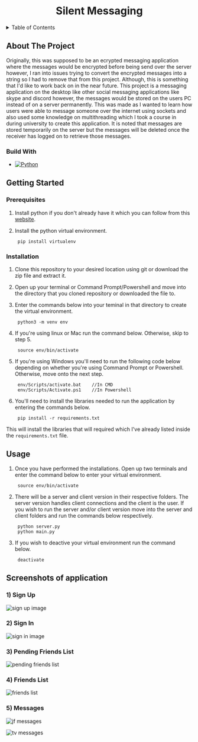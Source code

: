 <h1 align="center">Silent Messaging</h1>

<!-- TABLE OF CONTENTS -->
<details>
  <summary>Table of Contents</summary>
<ol>
  <li>
    <a href="#about-the-project">About The Project</a>
    <ul>
      <li><a href="#built-with">Built With</a></li>
    </ul>
  </li>
  <li>
    <a href="#getting-started">Getting Started</a>
    <ul>
      <li><a href="#prerequisites">Prerequisites</a></li>
      <li><a href="#installation">Installation</a></li>
    </ul>
  </li>
  <li><a href="#usage">Usage</a></li>
</ol>
</details>


<!-- ABOUT THE PROJECT -->
## About The Project

Originally, this was supposed to be an ecrypted messaging application where the messages would be encrypted before being send over the server however, I ran into issues trying to convert the encrypted messages into a string so I had to remove that from this project. Although, this is something that I'd like to work back on in the near future. This project is a messaging application on the desktop like other social messaging applications like skype and discord however, the messages would be stored on the users PC instead of on a server permanently. This was made as I wanted to learn how users were able to message someone over the internet using sockets and also used some knowledge on multithreading which I took a course in during university to create this application. It is noted that messages are stored temporarily on the server but the messages will be deleted once the receiver has logged on to retrieve those messages.

### Build With

* [![Python][python]][Python-url]

<!-- GETTING STARTED -->
## Getting Started

### Prerequisites

1. Install python if you don't already have it which you can follow from this [website](https://realpython.com/installing-python/).

2. Install the python virtual environment.

		pip install virtualenv

### Installation

1. Clone this repository to your desired location using git or download the zip file and extract it.

2. Open up your terminal or Command Prompt/Powershell and move into the directory that you cloned repository or downloaded the file to.

3. Enter the commands below into your teminal in that directory to create the virtual environment.

		python3 -m venv env

4. If you're using linux or Mac run the command below. Otherwise, skip to step 5.

		source env/bin/activate

5. If you're using Windows you'll need to run the following code below depending on whether you're using Command Prompt or Powershell. Otherwise, move onto the next step.

		env/Scripts/activate.bat	//In CMD
		env/Scripts/Activate.ps1	//In Powershell

6. You'll need to install the libraries needed to run the application by entering the commands below.

		pip install -r requirements.txt

This will install the libraries that will required which I've already listed inside the `requirements.txt` file.

<!-- USAGE EXAMPLES -->
## Usage

1. Once you have performed the installations. Open up two terminals and enter the command below to enter your virtual environment.

		source env/bin/activate

2. There will be a server and client version in their respective folders. The server version handles client connections and the client is the user. If you wish to run the server and/or client version move into the server and client folders and run the commands below respectively.

		python server.py
		python main.py

3. If you wish to deactive your virtual environment run the command below.

		deactivate

<!-- Example -->
## Screenshots of application

### 1) Sign Up
![sign up image](./images/sign_up.jpg)

### 2) Sign In
![sign in image](./images/sign_in.jpg)

### 3) Pending Friends List
![pending friends list](./images/pending_friend.jpg)

### 4) Friends List
![friends list](./images/friends_list.jpg)

### 5) Messages
![jf messages](./images/jf_screen_msgs.jpg)

![tv messages](./images/tv_screen_mgs.jpg)

<!-- MARKDOWN LINKS & IMAGES -->
<!-- https://www.markdownguide.org/basic-syntax/#reference-style-links -->

[python]: https://img.shields.io/badge/Python-FFD43B?style=for-the-badge&logo=python&logoColor=blue
[Python-url]: https://www.python.org/
